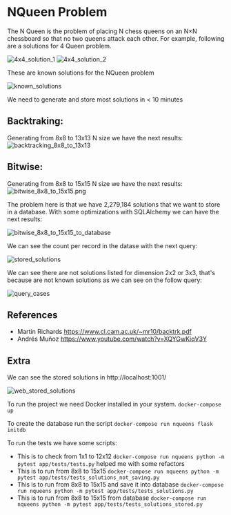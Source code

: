 # NQueen Problem

The N Queen is the problem of placing N chess queens on an N×N chessboard so that no two queens attack each other. For example, following are a solutions for 4 Queen problem.

![4x4_solution_1](https://github.com/eriksape/nqueens/blob/master/.github/4x4_soluion_1.png?raw=true)
![4x4_solution_2](https://github.com/eriksape/nqueens/blob/master/.github/4x4_solution_2.png?raw=true)

These are known solutions for the NQueen problem

![known_solutions](https://github.com/eriksape/nqueens/blob/master/.github/known_solutions.png?raw=true)

We need to generate and store most solutions in < 10 minutes


## Backtraking:

Generating from 8x8 to 13x13 N size we have the next results:
![backtracking_8x8_to_13x13](https://github.com/eriksape/nqueens/blob/master/.github/backtracking_8x8_to_13x13.png?raw=true)


## Bitwise:

Generating from 8x8 to 15x15 N size we have the next results:
![bitwise_8x8_to_15x15.png](https://github.com/eriksape/nqueens/blob/master/.github/bitwise_8x8_to_15x15.png?raw=true)

The problem here is that we have 2,279,184 solutions that we want to store in a database. With some optimizations with SQLAlchemy we can have the next results:

![bitwise_8x8_to_15x15_to_database](https://github.com/eriksape/nqueens/blob/master/.github/bitwise_8x8_to_15x15_to_database.png?raw=true)

We can see the count per record in the datase with the next query:

![stored_solutions](https://github.com/eriksape/nqueens/blob/master/.github/stored_solutions.png?raw=true)

We can see there are not solutions listed for dimension 2x2 or 3x3, that's because are not known solutions as we can see on the follow query:

![query_cases](https://github.com/eriksape/nqueens/blob/master/.github/query_cases.png?raw=true)

## References

- Martin Richards https://www.cl.cam.ac.uk/~mr10/backtrk.pdf
- Andrés Muñoz https://www.youtube.com/watch?v=XQYGwKiqV3Y

## Extra

We can see the stored solutions in http://localhost:1001/

![web_stored_solutions](https://github.com/eriksape/nqueens/blob/master/.github/web__stored_solutions.png?raw=true)

To run the project we need Docker installed in your system.
`docker-compose up`

To create the database run the script
`docker-compose run nqueens flask initdb`

To run the tests we have some scripts:

 - This is to check from 1x1 to 12x12 `docker-compose run nqueens python -m pytest app/tests/tests.py` helped me with some refactors
 - This is to run from 8x8 to 15x15 `docker-compose run nqueens python -m pytest app/tests/tests_solutions_not_saving.py`
 - This is to run from 8x8 to 15x15 and save it into database `docker-compose run nqueens python -m pytest app/tests/tests_solutions.py`
 - This is to run from 8x8 to 15x15 from database `docker-compose run nqueens python -m pytest app/tests/tests_solutions_stored.py`
